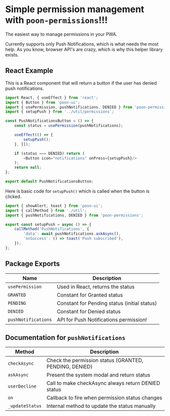 # Simple permission management with `poon-permissions`!!!

The easiest way to manage permissions in your PWA.

Currently supports only Push Notifications, which is what needs the most help. As you know, browser API's are crazy,
which is why this helper library exists.

## React Example

This is a React component that will return a button if the user has denied push notifications.

``` javascript
import React, { useEffect } from 'react';
import { Button } from 'poon-ui';
import { usePermission, pushNotifications, DENIED } from 'poon-permissions';
import { setupPush } from '../util/permissions';

const PushNotificationsButton = () => {
	const status = usePermission(pushNotifications);

	useEffect(() => {
		setupPush();
	}, []);

	if (status === DENIED) return (
		<Button icon="notifications" onPress={setupPush}/>
	);
	return null;
};

export default PushNotificationsButton;
```

Here is basic code for `setupPush()` which is called when the button is clicked.

```javascript
import { showAlert, toast } from 'poon-ui';
import { callMethod } from './util';
import { pushNotifications, DENIED } from 'poon-permissions';

export const setupPush = async () => {
    callMethod('PushNotifications', {
        'data': await pushNotifications.askAsync(),
        'onSuccess': () => toast('Push subscribed'),
    });
};
```

## Package Exports

| Name                | Description                                  |
|---------------------|----------------------------------------------|
| `usePermission`     | Used in React, returns the status            |
| `GRANTED`           | Constant for Granted status                  |
| `PENDING`           | Constant for Pending status (initial status) |
| `DENIED`            | Constant for Denied status                   |
| `pushNotifications` | API for Push Notifications permission!       |

## Documentation for `pushNotifications`

| Method          | Description                                            |
|-----------------|--------------------------------------------------------|
| `checkAsync`    | Check the permission status (GRANTED, PENDING, DENIED) |
| `askAsync`      | Present the system modal and return status             |
| `userDecline`   | Call to make checkAsync always return DENIED status    |
| `on`            | Callback to fire when permission status changes        |
| `_updateStatus` | Internal method to update the status manually          |

